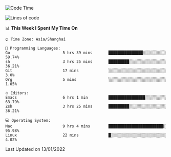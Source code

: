 <!--START_SECTION:waka-->
![Code Time](http://img.shields.io/badge/Code%20Time-557%20hrs%203%20mins-blue)

![Lines of code](https://img.shields.io/badge/From%20Hello%20World%20I%27ve%20Written-22%20Thousand%20lines%20of%20code-blue)

📊 **This Week I Spent My Time On** 

```text
⌚︎ Time Zone: Asia/Shanghai

💬 Programming Languages: 
Go                       5 hrs 39 mins       ███████████████░░░░░░░░░░   59.74% 
sh                       3 hrs 25 mins       █████████░░░░░░░░░░░░░░░░   36.21% 
Git                      17 mins             ░░░░░░░░░░░░░░░░░░░░░░░░░   3.0% 
Org                      5 mins              ░░░░░░░░░░░░░░░░░░░░░░░░░   1.05%

🔥 Editors: 
Emacs                    6 hrs 1 min         ████████████████░░░░░░░░░   63.79% 
Zsh                      3 hrs 25 mins       █████████░░░░░░░░░░░░░░░░   36.21%

💻 Operating System: 
Mac                      9 hrs 4 mins        ████████████████████████░   95.98% 
Linux                    22 mins             █░░░░░░░░░░░░░░░░░░░░░░░░   4.02%

```


 Last Updated on 13/01/2022
<!--END_SECTION:waka-->
